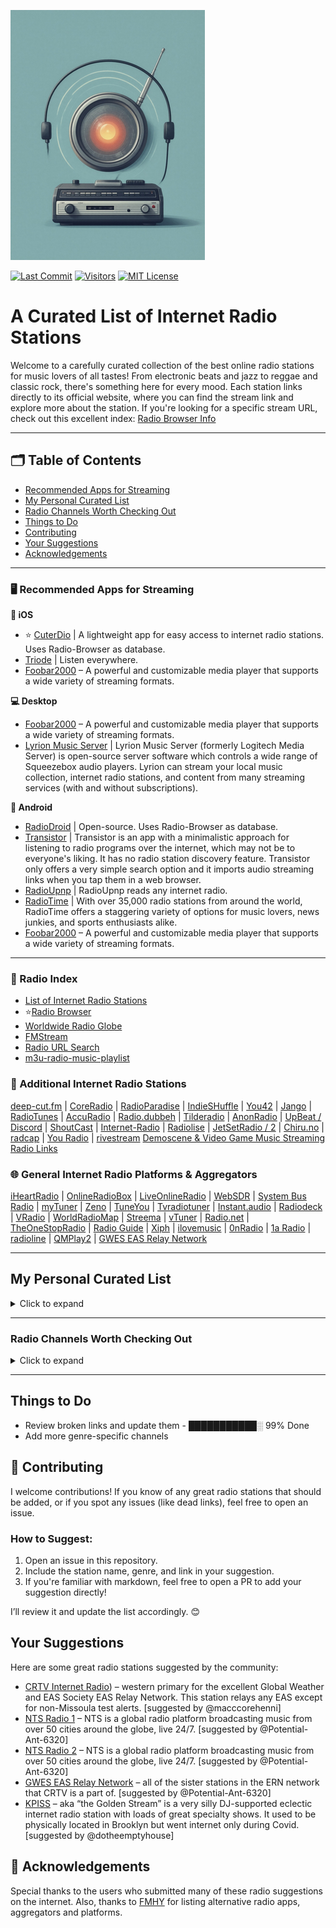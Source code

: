 ![Logo](https://github.com/deroverda/recommended-radio-streams/blob/main/logo_resized.jpg?raw=true)

[![Last Commit](https://img.shields.io/github/last-commit/deroverda/recommended-radio-streams?style=flat-square)](https://github.com/deroverda/recommended-radio-streams)
[![Visitors](https://api.visitorbadge.io/api/VisitorHit?user=deroverda&repo=recommended-radio-streams&countColor=%237B1E7A&style=flat-square)](https://github.com/deroverda/recommended-radio-streams)
[![MIT License](https://img.shields.io/badge/License-MIT-green.svg?style=flat-square)](https://opensource.org/licenses/MIT)



# A Curated List of Internet Radio Stations

Welcome to a carefully curated collection of the best online radio stations for music lovers of all tastes! From electronic beats and jazz to reggae and classic rock, there's something here for every mood. Each station links directly to its official website, where you can find the stream link and explore more about the station. If you're looking for a specific stream URL, check out this excellent index: [Radio Browser Info](https://www.radio-browser.info)


---

## 🗂️ Table of Contents
- [Recommended Apps for Streaming](#recommended-apps-for-streaming)
- [My Personal Curated List](#my-personal-curated-list)
- [Radio Channels Worth Checking Out](#radio-channels-worth-checking-out)
- [Things to Do](#things-to-do)
- [Contributing](#contributing)
- [Your Suggestions](#your-suggestions)
- [Acknowledgements](#acknowledgements)

---

### 🖥️ **Recommended Apps for Streaming**

**📱 iOS**
- ⭐ [CuterDio](https://cuterdio.com/en) | A lightweight app for easy access to internet radio stations. Uses Radio-Browser as database. 
- [Triode](https://triode.app/) | Listen everywhere.
- [Foobar2000](https://www.foobar2000.org/) – A powerful and customizable media player that supports a wide variety of streaming formats.


**💻 Desktop**
- [Foobar2000](https://www.foobar2000.org/) – A powerful and customizable media player that supports a wide variety of streaming formats.
- [Lyrion Music Server](https://github.com/LMS-Community) | Lyrion Music Server (formerly Logitech Media Server) is open-source server software which controls a wide range of Squeezebox audio players. Lyrion can stream your local music collection, internet radio stations, and content from many streaming services (with and without subscriptions).

**🤖 Android**
- [RadioDroid](https://github.com/segler-alex/RadioDroid) | Open-source. Uses Radio-Browser as database. 
- [Transistor](https://codeberg.org/y20k/transistor) | Transistor is an app with a minimalistic approach for listening to radio programs over the internet, which may not be to everyone's liking. It has no radio station discovery feature. Transistor only offers a very simple search option and it imports audio streaming links when you tap them in a web browser.
- [RadioUpnp](https://play.google.com/store/apps/details?id=com.watea.radio_upnp) | RadioUpnp reads any internet radio.
- [RadioTime](https://play.google.com/store/apps/details?id=com.radiotime.app) | With over 35,000 radio stations from around the world, RadioTime offers a staggering variety of options for music lovers, news junkies, and sports enthusiasts alike.
- [Foobar2000](https://www.foobar2000.org/) – A powerful and customizable media player that supports a wide variety of streaming formats.



---

### 📜 Radio Index

- [List of Internet Radio Stations](https://en.wikipedia.org/wiki/List_of_Internet_radio_stations)
- ⭐[Radio Browser](https://www.radio-browser.info)
- [Worldwide Radio Globe](https://radio.garden/)
- [FMStream](https://fmstream.org)
- [Radio URL Search](https://streamurl.link)
- [m3u-radio-music-playlist](https://junguler.github.io/m3u-radio-music-playlists)

### 🔗 Additional Internet Radio Stations
[deep-cut.fm](https://deep-cut.fm) | [CoreRadio](https://coreradio.online/) | [RadioParadise](https://www.radioparadise.com) | [IndieSHuffle](https://www.indieshuffle.com) | [You42](https://www.you42.com) | [Jango](https://www.jango.com) | [RadioTunes](https://www.radiotunes.com)  | [AccuRadio](https://www.accuradio.com) | [Radio.dubbeh](https://radio.dubbeh.net/) | [Tilderadio](https://tilderadio.org/) | [AnonRadio](https://anonradio.net) | [UpBeat / Discord](https://discord.com) | [ShoutCast](https://www.shoutcast.com) | [Internet-Radio](https://www.internet-radio.com) | [Radiolise](https://radiolise.com) | [JetSetRadio / 2](https://jetsetradio.live/) | [Chiru.no](https://chiru.no) | [radcap](https://www.radcap.ru) | [You Radio](https://play.you.radio/) | [rivestream](https://www.rivestream.com) [Demoscene & Video Game Music Streaming Radio Links](https://mw.rat.bz/davgmsrl/)

### 🌐 General Internet Radio Platforms & Aggregators
[iHeartRadio](https://www.iheart.com) | [OnlineRadioBox](https://onlineradiobox.com) | [LiveOnlineRadio](https://www.liveonlineradio.net) | [WebSDR](http://websdr.org/) | [System Bus Radio](https://github.com/fulldecent/system-bus-radio) | [myTuner](https://mytuner-radio.com) | [Zeno](https://zeno.fm) | [TuneYou](https://tuneyou.com) | [Tvradiotuner](https://tvradiotuner.com) | [Instant.audio](https://instant.audio) | [Radiodeck](https://www.radiodeck.com) | [VRadio](https://www.vradio.app) | [WorldRadioMap](https://www.worldradiomap.com) | [Streema](https://streema.com) | [vTuner](https://www.vtuner.com) | [Radio.net](https://www.radio.net) | [TheOneStopRadio](https://theonestopradio.com) | [Radio Guide](https://www.radioguide.fm) | [Xiph](https://xiph.org) | [ilovemusic](https://ilovemusic.de/) | [0nRadio](https://0nradio.com) | [1a Radio](https://1aradio.com) | [radioline](https://www.radioline.co) | [QMPlay2](https://github.com/zaps166/QMPlay2) | [GWES EAS Relay Network](https://gwes-eas.network/listen/)

---

## My Personal Curated List
<details>
  <summary>Click to expand</summary>

### Artist Specific 🎤👑
- **Exclusive Radio - ABBA**: [Link](http://exclusiveradio.com/abba)  
- **Exclusive Radio - Aretha Franklin**: [Link](http://exclusiveradio.com/aretha-franklin)  
- **Exclusive Radio - BB King**: [Link](http://exclusiveradio.com/bb-king)  
- **Exclusive Radio - The Beatles**: [Link](http://exclusiveradio.com/the-beatles)  
- **Exclusive Radio - Van Morrison**: [Link](http://exclusiveradio.com/van-morrison)  
- **Exclusive Radio - Queen**: [Link](http://exclusiveradio.com/queen)  
- **Exclusive Radio - Bob Marley**: [Link](http://exclusiveradio.com/bob-marley)  
- **Exclusive Radio - Ella Fitzgerald**: [Link](http://exclusiveradio.com/ella-fitzgerald)  
- **Exclusive Radio - John Coltrane**: [Link](http://exclusiveradio.com/john-coltrane)  
- **Grateful Dead Radio - WGDR**: [Link](https://www.madmusicradio.com/wgdr)

---

### Classical 🎻🎶

- **Calm Radio - Symphony**: [Link](https://calmradio.com/channel-guide/classical-music)
- **Calm Radio - Classical Mix**: [Link](https://calmradio.com/channel-guide/classical-music)
- **Calm Radio - Opera**: [Link](https://calmradio.com/channel-guide/classical-music)
- **WFMT Chicago**: [Link](https://www.wfmt.com/)
- **WBJC Baltimore**: [Link](https://www.wbjc.com/)
- **WMNR**: [Link](https://www.wmnr.org/listen)

---

### Electronic ⚡
- **1.FM - Deep Techno & House**: [Link](https://www.1.fm/stations)
- **Cashmere Radio**: [Link](http://cashmereradio.com) | A Berlin-based station with diverse, experimental electronic music.
- **Dance Wave**: [Link](http://dancewave.com) | Focuses on upbeat electronic dance music.
- **FluxFM - ChillHop**: [Link](http://fluxfm.de/chillhop) | Plays a relaxed mix of hip-hop influenced electronic beats.
- **FluxFM - Hippie Trippy Garden**: [Link](https://www.fluxfm.de/posts/401dece5-d1f7-4d5b-9a50-5a1481758118) | Features psychedelic and experimental electronic music.
- **FluxFM - Sound Of Berlin**: [Link](http://fluxfm.de/sound-of-berlin) | Showcases the electronic music scene of Berlin.
- **FluxFM - Berlin Beach House Radio**: [Link](http://fluxfm.de/berlin-beach-house)  
- **Frisky Deep**: [Link](https://www.friskyradio.com/) | Specializes in deep house and similar electronic styles.
- **Frisky Radio**: [Link](https://www.friskyradio.com/) | A broader mix of various electronic genres.
- **LYL Radio**: [Link](https://lyl.live/) |  An independent station known for diverse and eclectic electronic selections.
- **LuxuriaMusic**: [Link](http://luxuriamusic.com) | Plays retro-futuristic and exotica-influenced electronic music.
- **Octave Radio**: [Link](http://octaveradio.com) | Plays a variety of electronic music, sometimes also categorized as Jazz.
- **OpenLab FM**: [Link](https://openlab.fm) | Broadcasting from Ibiza, this station offers a unique blend of electronic music and visual arts, curated by a roster of creative professionals.
- **NTS Radio - Poolside**: [Link](http://ntslive.co.uk) | Features chill and summery electronic vibes.
- **Radio Caprice - Minimal Tech House**: [Link](http://www.radcap.ru/) | Tech house
- **Skylab Radio**: [Link](http://skylabradio.com) | Known for spacey, ambient, and experimental electronic sounds.
- **Datafruits**: [Link](https://datafruits.fm/) | Focuses on chiptune and video game-inspired electronic music.
- **dublab**: [Link](http://dublab.com) | Features a wide range of experimental and underground electronic music.
- **TEKnival Radio**: [Link](http://teknivalradio.com) | Plays hard-edged techno and rave-inspired electronic music. 
- **Rainwave - All**: [Link](http://rainwave.cc/all) | A mix of different types of video game music including electronic styles.
- **Rainwave - Chiptunes**: [Link](https://rainwave.cc/chiptune/)  
- **Italoradio.fm**: [Link](https://italoradio.fm/) | Plays Italo-disco music.
- **Radio ItaloPower!**: [Link](http://italopower.com) | Italodisco hits & rarities.
- **Radio BipTunia**: [Link](https://biptunia.com/) | Plays experimental and quirky electronic music.
- **Shonan Beach FM**: [Link](https://www.beachfm.co.jp/) | Japanese radio station focusing on chilled out electronic and beach vibes.
- **Fnoob Techno**: [Link](https://fnoobtechno.com/) | A dedicated techno station.

---

### General 📻🌈
- **Doctor Pundit - Yacht Rock Jams**: [Link](https://www.doctorpundit.com/media/)  
- **Yacht Rock Miami**: [Link](https://www.yachtrockmiami.com/)  
- **SuperStereo 1 - Yacht Rock**: [Link](https://www.hiresaudio.online/category/radio/)  
- **Classic Vinyl HD**: [Link](https://walmradio.com/classic/)  
- **KTKE 101.5 FM**: [Link](https://www.truckeetahoeradio.com/) | general station
- **SuperStereo 1+ - Disco, Soul & Funk**: [Link](https://www.hiresaudio.online/category/radio/)  
- **Soho Radio**: [Link](http://sohoradio.com) | A London-based station with a variety of music and talk shows.
- **Technicolor Web Of Sound**: [Link](https://www.techwebsound.com/) | Plays 1960s psychedelic rock and pop. 
- **The Dump**: [Link](http://thedump.com) |  Eclectic mix of various genres and obscure music.
- **The Lake Radio**: [Link](http://thelakeradio.com)  
- **The SoCal Sound**: [Link](http://thesocalsound.org) | Features contemporary California rock, pop and indie music. 
- **The Penthouse**: [Link](https://thepenthouse.fm/) | Asoul, r&b and pop music. variety of classic 
- **Time Capsule Show**: [Link](https://ckut.ca/timecapsule/))  
- **Totally Wired Radio**: [Link](http://totallywiredradio.com) |  Plays a mix of indie, punk, and alternative music.
- **181.fm**: [Link](https://www.181.fm/)  
- **Her.st - Propaganda Broadcast**: [Link](https://her.st/radio/)  
- **J-Club Club Bandstand**: [Link](http://jclubradio.com) | Plays a mix of classic and contemporary Japanese music.
- **KBON**: [Link](https://www.kbon.com/) | Plays a mix of Louisiana-based music.
- **KKJZ-HD88.1**: [Link](https://kkjz.org/) | A public radio station that plays jazz and blues.
- **Le Grigri**: [Link](http://legrigri.com) | Plays a mix of African and Caribbean music.
- **Le Mellotron**: [Link](http://lemellotron.com) | Features a mix of world music, jazz and electronic.
- **Mondo Bongo Radio**: [Link](http://mondobongoradio.com) | Plays a mix of world music, exotica and soul.
- **Mother Earth Radio**: [Link](http://motherearthradio.com) | Plays a mix of nature-themed, acoustic music.
- **Mother Earth Radio - Instrumental**: [Link](http://motherearthradio.com/instrumental)  
- **Mutant Radio**: [Link](http://mutantradio.com) |  Plays an eclectic mix of experimental and alternative music.
- **Nugs Radio**: [Link](http://nugs.net) |  Plays live recordings of rock and jam bands.
- **REYFM**: [Link](https://rey.fm/) | Plays contemporary pop and latin music.
- **Radio France**: [Link](http://www.radiofrance.fr/live) | A French public radio station with a variety of programming.
- **Radio Paradise - Main Mix**: [Link](http://radioparadise.com/main-mix)  
- **Radio Free Phoenix**: [Link](http://radiofreephoenix.com)  
- **Radio Krimi**: [Link](http://radiokrimi.com) | Plays mystery-themed radio dramas.
- **KEXP**: [Link](https://www.kexp.org/listen/) | Highly praised for its exceptional music selection.

---
 
### Jazz 🎷
- **Adroit Jazz Underground**: [Link](https://mytuner-radio.com/sv/radio/adroit-jazz-underground-492026/) | Focuses on underground and less mainstream jazz.
- **Jazz Con Class**: [Link](http://jazzconclass.com)  
- **KSDS Jazz 88.3 FM**: [Link](https://www.jazz88.org/) | A public radio station broadcasting classic and contemporary jazz.
- **Radio Suisse Jazz**: [Link](http://radiosuissejazz.ch)  
- **WBGO 88.3**: [Link](http://wbgo.org) | A New York-based public radio station specializing in jazz.
- **WDNA 88.9**: [Link](http://wdna.org) |  Miami-based public radio station focused on jazz and Latin jazz.
- **KEWU-FM (89.5 MHz Jazz 89.5)**: [Link](https://kewuradio.ewu.edu/KEWU_Jazz_89.5) | A public radio station with a focus on jazz.
- **Octave Radio**: [Link](https://octaverecords.out.airtime.pro/octaverecords_a?_ga=2.139116787.1781832620.1687634712-199058362.1687634712) | Also appears in the Electronic category, sometimes plays jazz.

---
  

### Lounge & Chill 🍹🌅🌴
- **1.FM - Costa Del Mar**: [Link](https://www.1.fm/stations)
- **1.FM - Sax4Love**: [Link](https://www.1.fm/stations)
- **24/7 LoFi Radio**: [Link](https://www.247lofiradio.com/)
- **BB 05.5 Charivari Munchen**: [Link](https://www.charivari.de/radio/internetradio-streams)  
- **FluxFM - FluxLounge**: [Link](http://fluxfm.de/fluxlounge)  
- **Blue Marlin Ibiza**: [Link](http://www.bluemarlinibiza.com/radio/live)  
- **Nordic Lodge**: [Link](https://www.nordiclodgeradio.com/)  


---

### Oldies/Classic 📼
- **Pumpkin FM - 1940s radio**: [Link](http://pumpkinfm.com/1940s-stream)  
- **Pumpkin FM - Radio England**: [Link](http://pumpkinfm.com/radio-england-stream)  
- **Ultimate Oldies Radio**: [Link](http://ultimateoldiesradio.com)  
- **Vintage Obscura Radio**: [Link](http://vintageobscura.com)  
- **Radio Nostalgia**: [Link](http://cast1.torontocast.com:1630/stream) | Plays classic pop and music from the 1940's to 1980's.

---

### Reggae & Dub 🇯🇲 🟩🟨🟥
- **Dr Dick's Dub Shack**: [Link](http://drdicksdubshack.com)  
- **Alpha Boys School Radio**: [Link](http://alphaboysschoolradio.com)

---

### ⭐**SomaFM**
- **SomaFM - Bossa Beyond**: [Link](https://somafm.com/listen/) - Silky-smooth, laid-back Brazilian-style rhythms of Bossa Nova, Samba and beyond
- **SomaFM - Deep Space One**: [Link](https://somafm.com/listen/) - Deep ambient electronic, experimental and space music. For inner and outer space exploration.
- **SomaFM - Groove Salad**: [Link](https://somafm.com/listen/) | A nicely chilled plate of ambient/downtempo beats and grooves.
- **SomaFM - Groove Salad Classic**: [Link](https://somafm.com/listen/) | The classic (early 2000s) version of a nicely chilled plate of ambient/downtempo beats and grooves.
- **SomaFM - Left Coast 70s**: [Link](https://somafm.com/listen/) | Mellow album rock from the Seventies. Yacht not required.
- **SomaFM - SF Police Scanner**: [Link](https://somafm.com/listen/) | San Francisco Public Safety Scanner Feed
- **SomaFM - Seven Inch Soul**: [Link](https://somafm.com/listen/) | Vintage soul tracks from the original 45 RPM vinyl.
- **SomaFM - ThistleRadio**: [Link](https://somafm.com/listen/) | Exploring music from Celtic roots and branches
- **SomaFM - Suburbs of Goa**: [Link](http://somafm.com/suburbsofgoa)  
- **SomaFM - ALL CHANNELS**: [Link](https://somafm.com/listen/)

---

### World Music 🌍🎶
**African** 🪘🦁
- **Oroko Radio**: [Link](https://oroko.live/)  
- **Pan African Space Station**: [Link](https://panafricanspacestation.org.za/)  
- **Radio Caprice - Afrobeat**: [Link](http://www.radcap.ru/)
- **Alefa Music - Afrobeat** [Link](https://alefamusic.net/)

**Latin/Caribbean** 🌴🎺
- **Gladys Palmera Coleccion**: [Link](http://gladyspalmera.com/coleccion) | Plays a mix of Latin and Spanish music.
- **Isla Negra Upbeat**: [Link](https://www.radio-browser.info/history/af54e7ca-3a45-40cd-8ca8-c5ee9bc4231d)  
- **Isla Negra Slowbeat**: [Link](https://www.radio-browser.info/history/c3517203-bd27-4019-9ba9-a72a53e4c88f)  

**Other** 🌀🌍
- **Celtic Music Radio**: [Link](https://www.celticmusicradio.net/)  

</details>

---

### Radio Channels Worth Checking Out
<details>
  <summary>Click to expand</summary>

These are some channels I’ve heard are good, but I haven't had the chance to check them all out yet. Feel free to explore and see what suits your taste! most links seem to be dead, manually search for these using the tools above. please report and I'll update.😊

- 101.1 WFMU – Freeform Radio: [Link](https://wfmu.org/)
- 1FM Chillout Lounge: [Link](https://www.1.fm/stations)
- 113.fm Hits 1997 – Ads: [Link](https://www.113.fm/)
- All Jazz Radio – South Africa: [Link](https://www.madmusicradio.com/wjzz)
- Ambient Sleeping Pill: [Link](https://ambientsleepingpill.com/)
- Antenne Bayern - [Link](https://www.antenne.de/webradio/)
- Antenne Bayern – CoffeeHouse: [Link](https://www.antenne.de/webradio/coffeemusic)
- Basso Radio – Deep House and Progressive: [Link](https://www.bassoradio.com/)
- Berlin Community Radio: [Link](https://tunein.com/radio/Berlin-Community-Radio-s209811/)
- Beyond the Beat Generation: [Link](http://www.beyondthebeatgeneration.com/)
- Blue Marlin Ibiza – Dance/Elect: [Link](https://www.bluemarlinibiza.com/radio/)
- Bondi Beach Radio – Sydney: [Link](https://bondiradio.com.au/)
- ChillTraxx – World’s Chillout Channel: [Link](https://www.chilltrax.com/)
- CKUT 90.3 Montreal College Community Radio: [Link](http://ckut.ca)
- Country Radio – USA: [Link](https://country-radio.com/)
- Dublin Digital Radio – Ireland: [Link](https://listen.dublindigitalradio.com/home)
- Eurodance Radio: [Link](https://www.eurodance-radio.com/)
- Fine Music Radio 101.3 FM – Cape Town: [Link](https://www.fmr.co.za/)
- FIP – France: [Link](https://www.radiofrance.fr/fip)
- Folk Alley – Ohio: [Link](https://folkalley.com/)
- Frisky Radio – Chill: [Link](http://friskyradio.com)
- Frisky Radio – Deep: [Link](https://www.friskyradio.com/)
- Frisky Radio – Underground Electronic: [Link](http://friskyradio.com)
- Galaxie Radio – FM 95.3 – French Dance Elect.: [Link](http://galaxieradio.com)
- Irish Pub Radio: [Link](http://irishpubradio.com)
- Jazz 88 – San Diego: [Link](https://jazz88.org)
- Jazz & Blues Radio – United States: [Link](https://www.radio.se/s/jazzradio-blues)
- Jazz24: [Link](https://www.jazz24.org/)
- JazzFM – UK: [Link](http://jazzfm.com)
- KCLR96FM – Kilkenny, Ireland: [Link](http://kclr96fm.com)
- KCRW 89.9 FM – Los Angeles: [Link](https://www.kcrw.com/)
- KDHX 88.1 FM – St. Louis: [Link](http://kdhx.org)
- KEXP – Seattle, University of Washington: [Link](http://kexp.org)
- KEXP 90.3 FM – Seattle: [Link](http://kexp.org)
- KissFM 2.0 Trance: [Link](http://kissfm.com)
- KIX Belgium – Talk and Radio: [Link](https://www.radiokix.be/)
- KNBR 104.5 – KFOG S.F. Talk/Music: [Link](http://knbr.com)
- KUSF 90.3 FM – San Francisco: [Link](https://www.kusf.org)
- KUTX 98.9 FM – Austin: [Link](http://kutx.org)
- KUTX 98.9 – Austin UT: [Link](http://kutx.org)
- KZSC 88.1 FM – Santa Cruz: [Link](http://kzsc.org)
- KZSU 90.1 FM – Stanford: [Link](https://kzsu.stanford.edu/)
- KZSU Stanford 90.1 FM – Stanford, CA: [Link](http://kzsu.stanford.edu)
- MacSlon’s Irish Pub Radio: [Link](http://www.macslons-irish-pub-radio.com/)
- Mondo Radio – Pop and Jazz: [Link](http://mondoradio.com)
- Newtown Radio – Prog – Good Alt. – Brooklyn: [Link](https://newtownradio.com)
- Radio Caroline 259 Gold: [Link](http://radiocaroline.co.uk)
- Radio Dismuke – 1920’s 1930’s Jazz and Pop: [Link](http://dismuke.org)
- Radio France Internationale – World News: [Link](http://rfi.org)
- Radio Free Europe/Radio Liberty: [Link](https://www.rferl.org/)
- Radio Galaxie – Haiti: [Link](http://galaxieradio.com)
- Radio Galaxie 104.5: [Link](http://radiogalaxie.com)
- Radio Marija – Lithuania: [Link](https://www.marijosradijas.lt/)
- Radio Nacional de Espana (RNE): [Link](https://www.rtve.es/radio)
- Radio New Zealand National: [Link](http://rnz.co.nz)
- Radio Nova – Ireland: [Link](https://www.nova.ie/)
- Radio Popolare – Milan, Italy: [Link](http://radiopopolare.it)
- Radio Reverb 97.2 – Brighton UK Community Radio: [Link](http://radioreverb.com)
- Radio Reverb 97.2 FM – Brighton: [Link](https://www.radioreverb.com/)
- Radio Subasio – Italy: [Link](http://radiosubasio.com)
- Radio Swiss Jazz: [Link](https://www.radioswissjazz.ch/en)
- Ralph Radio – Russia: [Link](http://ralphradio.ru)
- Resonance 104.4FM – London – Diverse Community Radio: [Link](https://www.resonancefm.com/)
- Retro Soul Radio UK: [Link](https://www.retrosoulradio.co.uk)
- Rinse FM – UK: [Link](http://rinse.fm)
- Rinse FM (Rinse France) – Dance/Urban – London: [Link](http://rinse.fm)
- RTE Radio 1 – Ireland: [Link](http://rte.ie)
- Sky Radio 101Fm – Dutch/Netherlands – US Pop: [Link](https://www.skyradio.nl/)
- Smooth Jazz Chicago: [Link](http://smoothjazzchicago.com)
- Taui FM – Tahiti: [Link](https://theonestopradio.com/radio/taui-fm)
- The Current – Minnesota Public Radio: [Link](http://thecurrent.org)
- The Edge Radio – New Zealand: [Link](http://theedge.co.nz)
- The Jazz Groove: [Link](https://jazzgroove.org/?channel=mix1)
- Time Capsule Audio Network: [Link](http://timecapsuleaudio.com)
- TSF Jazz 89.9 FM – Paris – Jazz, Talk: [Link](http://tsfjazz.com)
- Tuned In Radio – Classical: [Link](http://tunedinradio.com)
- WBEZ 91.5 FM – Chicago: [Link](http://wbez.org)
- WDR 1Live Plan B: [Link](http://wdr.de)
- WFUV 90.7 FM – New York: [Link](http://wfuv.org)
- WFMU – Rock and Soul Ichiban – 50’s Funk: [Link](https://wfmu.org/)
- WFMU 91.1 FM – New Jersey: [Link](https://wfmu.org/)
- WGN 720 AM Chicago – News/Classic Rock: [Link](http://wgnradio.com)
- WKCR 89.9 FM – Columbia University: [Link](http://wkcr.org)
- WLRN 91.3 FM – Miami: [Link](http://wlrn.org)
- WNUR 89.3 FM – Northwestern University: [Link](http://wnur.org)
- WNYC – New York City Public Radio: [Link](http://wnyc.org)
- WNYC 93.9 FM – New York: [Link](http://wnyc.org)
- WNYC-FM – New York City: [Link](http://wnyc.org)
- Worldwide FM – Cool Jazz Style mixes: [Link](https://worldwidefm.net/)
- WQXR Q2 – Classical NY: [Link](http://wqxr.org)
- WQXR Q2 – New York Public Radio: [Link](http://wqxr.org)
- WRIR 97.3 FM – Richmond: [Link](http://wrir.org)
- WWOZ 90.7 – New Orleans: [Link](https://www.wwoz.org/)
- WXYC 89.3FM - Chapel Hill - NC Freeform College Radio: [Link](https://wxyc.org/)

</details>

--- 

## Things to Do

- Review broken links and update them -  ███████████░ 99% Done
- Add more genre-specific channels 


## 🤝 Contributing

I welcome contributions! If you know of any great radio stations that should be added, or if you spot any issues (like dead links), feel free to open an issue. 

### How to Suggest:
1. Open an issue in this repository.
2. Include the station name, genre, and link in your suggestion.
3. If you're familiar with markdown, feel free to open a PR to add your suggestion directly!

I’ll review it and update the list accordingly. 😊


## Your Suggestions
Here are some great radio stations suggested by the community:

- [CRTV Internet Radio](https://erncrtv.com/)) – western primary for the excellent Global Weather and EAS Society EAS Relay Network. This station relays any EAS except for non-Missoula test alerts. [suggested by @macccorehenni]
- [	NTS Radio 1](https://www.nts.live/1) – NTS is a global radio platform broadcasting music from over 50 cities around the globe, live 24/7. [suggested by @Potential-Ant-6320]
- [	NTS Radio 2](https://www.nts.live/2) – NTS is a global radio platform broadcasting music from over 50 cities around the globe, live 24/7. [suggested by @Potential-Ant-6320]
- [GWES EAS Relay Network](https://gwes-eas.network/listen/) – all of the sister stations in the ERN network that CRTV is a part of. [suggested by @Potential-Ant-6320]
- [KPISS](https://kpiss.fm/) – aka “the Golden Stream” is a very silly DJ-supported eclectic internet radio station with loads of great specialty shows. It used to be physically located in Brooklyn but went internet only during Covid. [suggested by @dotheemptyhouse]

## 🙏 Acknowledgements

Special thanks to the users who submitted many of these radio suggestions on the internet. Also, thanks to [FMHY](https://fmhy.pages.dev/) for listing alternative radio apps, aggregators and platforms. 

